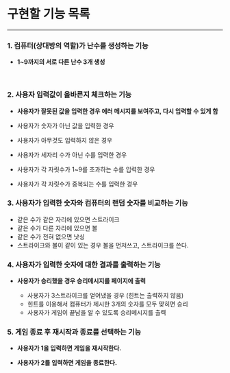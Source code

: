 # 구현할 기능 목록

<hr>

### 1. 컴퓨터(상대방의 역할)가 난수를 생성하는 기능

- **1~9까지의 서로 다른 난수 3개 생성**

<br>

### 2. 사용자 입력값이 올바른지 체크하는 기능

- **사용자가 잘못된 값을 입력한 경우 에러 메시지를 보여주고, 다시 입력할 수 있게
  함**

- 사용자가 숫자가 아닌 값을 입력한 경우
- 사용자가 아무것도 입력하지 않은 경우
- 사용자가 세자리 수가 아닌 수를 입력한 경우
- 사용자가 각 자릿수가 1~9를 초과하는 수를 입력한 경우
- 사용자가 각 자릿수가 중복되는 수를 입력한 경우

### 3. 사용자가 입력한 숫자와 컴퓨터의 랜덤 숫자를 비교하는 기능

- 같은 수가 같은 자리에 있으면 스트라이크
- 같은 수가 다른 자리에 있으면 볼
- 같은 수가 전혀 없으면 낫싱
- 스트라이크와 볼이 같이 있는 경우 볼을 먼저쓰고, 스트라이크를 쓴다.

### 4. 사용자가 입력한 숫자에 대한 결과를 출력하는 기능

- **사용자가 승리했을 경우 승리메시지를 페이지에 출력**

  - 사용자가 3스트라이크를 얻어냈을 경우 (힌트는 출력하지 않음)
  - 힌트를 이용해서 컴퓨터가 제시한 3개의 숫자를 모두 맞히면 승리
  - 사용자가 게임이 끝남을 알 수 있도록 승리메시지를 출력

### 5. 게임 종료 후 재시작과 종료를 선택하는 기능

- **사용자가 1을 입력하면 게임을 재시작한다.**

- **사용자가 2를 입력하면 게임을 종료한다.**
